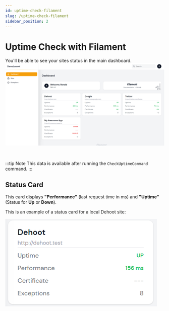 ```yaml
---
id: uptime-check-filament
slug: /uptime-check-filament
sidebar_position: 2
---
```


# Uptime Check with Filament

You'll be able to see your sites status in the main dashboard.
![Dashboard](./img/dashboard.png)

<br />

:::tip Note
This data is available after running the `CheckUptimeCommand` command.
:::

## Status Card
This card displays **"Performance"** (last request time in ms) and **"Uptime"** (Status for **Up** or **Down**).

This is an example of a status card for a local Dehoot site:
<br />

![Dehoot Uptime Status Card](./img/uptime-card.png)
